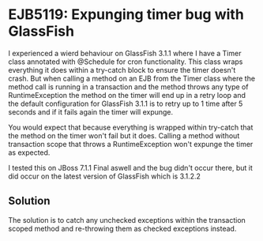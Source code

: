 EJB5119: Expunging timer bug with GlassFish
===================

I experienced a wierd behaviour on GlassFish 3.1.1 where I have a Timer class annotated with @Schedule for cron functionality. This class wraps everything it does within a try-catch block to ensure the timer doesn't crash. But when calling a method on an EJB from the Timer class where the method call is running in a transaction and the method throws any type of RuntimeException the method on the timer will end up in a retry loop and the default configuration for GlassFish 3.1.1 is to retry up to 1 time after 5 seconds and if it fails again the timer will expunge.

You would expect that because everything is wrapped within try-catch that the method on the timer won't fail but it does. Calling a method without transaction scope that throws a RuntimeException won't expunge the timer as expected.

I tested this on JBoss 7.1.1 Final aswell and the bug didn't occur there, but it did occur on the latest version of GlassFish which is 3.1.2.2

Solution
-------------------

The solution is to catch any unchecked exceptions within the transaction scoped method and re-throwing them as checked exceptions instead.